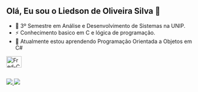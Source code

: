 ## Olá, Eu sou o Liedson de Oliveira Silva 👋

- 🔭 3º Semestre em Análise e Desenvolvimento de Sistemas na UNIP.
- ⚡ Conhecimento basico em C e lógica de programação.
- 🤔 Atualmente estou aprendendo Programação Orientada a Objetos em C#

<div>
  <img align="center" alt="Fred-C" height="30" width="40" src="https://cdn.jsdelivr.net/gh/devicons/devicon@latest/icons/c/c-original.svg" /> 
</div>

##

<div>
  <a href="https://www.linkedin.com/in/liedson-silva-20b78b295" target="_blank"><img src="https://img.shields.io/badge/-LinkedIn-%230077B5?style=for-the-badge&logo=linkedin&logoColor=white" target="_blank">
  <a href="https://www.instagram.com/liedsonprx/" target="_blank"><img src="https://img.shields.io/badge/Instagram-E4405F?style=for-the-badge&logo=instagram&logoColor=white" target="_blank"></a>
</div>
